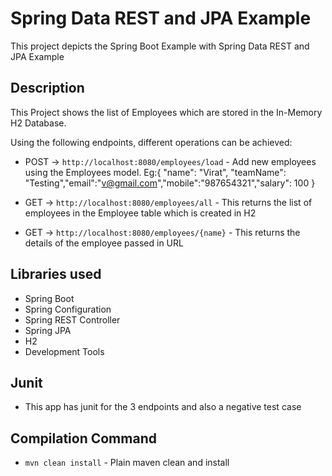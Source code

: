# Spring Data REST and JPA Example
This project depicts the Spring Boot Example with Spring Data REST and JPA Example

## Description
This Project shows the list of Employees which are stored in the In-Memory H2 Database. 

Using the following endpoints, different operations can be achieved:

- POST -> `http://localhost:8080/employees/load` - Add new employees using the Employees model. Eg:{ "name": "Virat", "teamName": "Testing","email":"v@gmail.com","mobile":"987654321","salary": 100 }


- GET -> `http://localhost:8080/employees/all` - This returns the list of employees in the Employee table which is created in H2

- GET -> `http://localhost:8080/employees/{name}` - This returns the details of the employee passed in URL

## Libraries used
- Spring Boot
- Spring Configuration
- Spring REST Controller
- Spring JPA
- H2
- Development Tools

## Junit
- This app has junit for the 3 endpoints and also a negative test case

## Compilation Command
- `mvn clean install` - Plain maven clean and install
